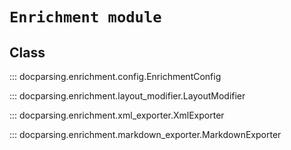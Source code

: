 # `Enrichment module`

## Class

::: docparsing.enrichment.config.EnrichmentConfig

::: docparsing.enrichment.layout_modifier.LayoutModifier

::: docparsing.enrichment.xml_exporter.XmlExporter

::: docparsing.enrichment.markdown_exporter.MarkdownExporter

